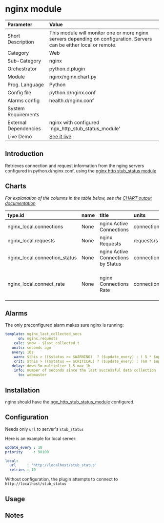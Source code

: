 # nginx module

Parameter | Value |
:---------|:------|
Short Description | This module will monitor one or more nginx servers depending on configuration. Servers can be either local or remote. |
Category | Web |
Sub-Category | nginx | 
Orchestrator | python.d.plugin |
Module  | nginx/nginx.chart.py |
Prog. Language | Python | 
Config file | python.d/nginx.conf |
Alarms config | health.d/nginx.conf |
System Requirements |  |
External Dependencies |  nginx with configured 'ngx_http_stub_status_module' |
Live Demo | [See it live](https://singapore.my-netdata.io/#menu_nginx_local) |


## Introduction

Retrieves connection and request information from the nging servers configured in python.d/nginx.conf, using the [nginx http stub_status module](http://nginx.org/en/docs/http/ngx_http_stub_status_module.html)

## Charts

_For explanation of the columns in the table below, see the [CHART output documentation](../../plugins.d/#CHART)_

type.id | name | title | units | family | context | charttype | options |
:-------|:-----|:------|:------|:-------|:--------|:----------|:--------|
nginx_local.connections | None | nginx Active Connections | connections | active connections | nginx.connections | line | lines: active |
nginx_local.requests | None | nginx Requests | requests/s | requests | nginx.requests | line | requests ((incremental)) | |
nginx_local.connection_status | None | nginx Active Connections by Status | connections | status | nginx.connection_status | line | lines: reading, writing, waiting/idle |
nginx_local.connect_rate | None | nginx Connections Rate | connections/s | connections rate','nginx.connect_rate | line | lines: accepts, accepted ((incremental)), handled ((incremental)) |


## Alarms

The only preconfigured alarm makes sure nginx is running:

```yaml
template: nginx_last_collected_secs
      on: nginx.requests
    calc: $now - $last_collected_t
   units: seconds ago
   every: 10s
    warn: $this > (($status >= $WARNING)  ? ($update_every) : ( 5 * $update_every))
    crit: $this > (($status == $CRITICAL) ? ($update_every) : (60 * $update_every))
   delay: down 5m multiplier 1.5 max 1h
    info: number of seconds since the last successful data collection
      to: webmaster
```

## Installation

nginx should have the [ngx_http_stub_status_module](http://nginx.org/en/docs/http/ngx_http_stub_status_module.html) configured. 

## Configuration

Needs only `url` to server's `stub_status`

Here is an example for local server:

```yaml
update_every : 10
priority     : 90100

local:
  url     : 'http://localhost/stub_status'
  retries : 10
```

Without configuration, the plugin attempts to connect to `http://localhost/stub_status`

## Usage

## Notes
